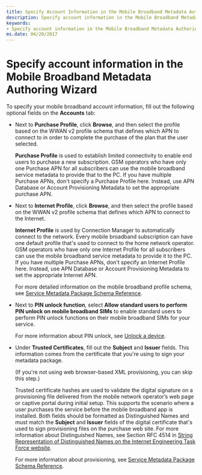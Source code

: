 ```yaml
---
title: Specify Account Information in the Mobile Broadband Metadata Authoring Wizard
description: Specify account information in the Mobile Broadband Metadata Authoring Wizard
keywords:
- Specify account information in the Mobile Broadband Metadata Authoring Wizard
ms.date: 04/20/2017
---
```


# Specify account information in the Mobile Broadband Metadata Authoring Wizard


To specify your mobile broadband account information, fill out the following optional fields on the **Accounts** tab:

-   Next to **Purchase Profile**, click **Browse**, and then select the profile based on the WWAN v2 profile schema that defines which APN to connect to in order to complete the purchase of the plan that the user selected.

    **Purchase Profile** is used to establish limited connectivity to enable end users to purchase a new subscription. GSM operators who have only one Purchase APN for all subscribers can use the mobile broadband service metadata to provide that to the PC. If you have multiple Purchase APNs, don't specify a Purchase Profile here. Instead, use APN Database or Account Provisioning Metadata to set the appropriate purchase APN.

-   Next to **Internet Profile**, click **Browse**, and then select the profile based on the WWAN v2 profile schema that defines which APN to connect to the Internet.

    **Internet Profile** is used by Connection Manager to automatically connect to the network. Every mobile broadband subscription can have one default profile that's used to connect to the home network operator. GSM operators who have only one Internet Profile for all subscribers can use the mobile broadband service metadata to provide it to the PC. If you have multiple Purchase APNs, don't specify an Internet Profile here. Instead, use APN Database or Account Provisioning Metadata to set the appropriate Internet APN.

    For more detailed information on the mobile broadband profile schema, see [Service Metadata Package Schema Reference](../mobilebroadband/mobilebroadbandinfo-xml-schema.md).

-   Next to **PIN unlock function**, select **Allow standard users to perform PIN unlock on mobile broadband SIMs** to enable standard users to perform PIN unlock functions on their mobile broadband SIMs for your service.

    For more information about PIN unlock, see [Unlock a device](../mobilebroadband/unlock-a-device.md).

-   Under **Trusted Certificates**, fill out the **Subject** and **Issuer** fields. This information comes from the certificate that you're using to sign your metadata package.

    (If you're not using web browser-based XML provisioning, you can skip this step.)

    Trusted certificate hashes are used to validate the digital signature on a provisioning file delivered from the mobile network operator’s web page or captive portal during initial setup. This supports the scenario where a user purchases the service before the mobile broadband app is installed. Both fields should be formatted as Distinguished Names and must match the **Subject** and **Issuer** fields of the digital certificate that's used to sign provisioning files on the purchase web site. For more information about Distinguished Names, see Section RFC 4514 in [String Representation of Distinguished Names on the Internet Engineering Task Force website](https://www.ietf.org/rfc/rfc4514.txt).

    For more information about provisioning, see [Service Metadata Package Schema Reference](../mobilebroadband/mobilebroadbandinfo-xml-schema.md).

